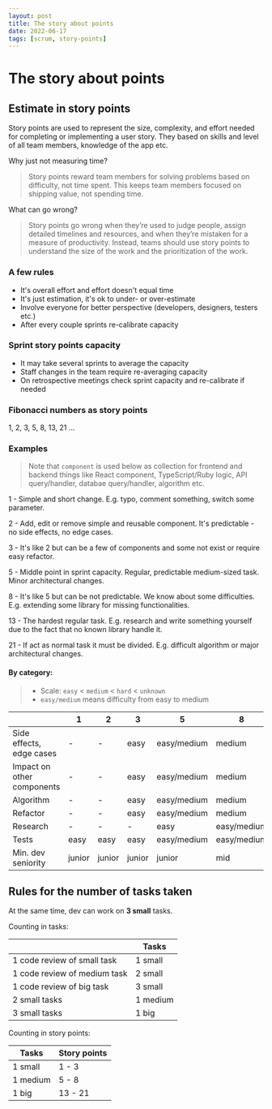 ```yaml
---
layout: post
title: The story about points
date: 2022-06-17
tags: [scrum, story-points]
---
```


# The story about points

## Estimate in story points

Story points are used to represent the size, complexity, and effort needed for completing or implementing a user story. They based on skills and level of all team members, knowledge of the app etc.

Why just not measuring time?

> Story points reward team members for solving problems based on difficulty, not time spent. This keeps team members focused on shipping value, not spending time.

What can go wrong?

> Story points go wrong when they’re used to judge people, assign detailed timelines and resources, and when they’re mistaken for a measure of productivity. Instead, teams should use story points to understand the size of the work and the prioritization of the work.

### A few rules

- It's overall effort and effort doesn't equal time
- It's just estimation, it's ok to under- or over-estimate
- Involve everyone for better perspective (developers, designers, testers etc.)
- After every couple sprints re-calibrate capacity

### Sprint story points capacity

- It may take several sprints to average the capacity
- Staff changes in the team require re-averaging capacity
- On retrospective meetings check sprint capacity and re-calibrate if needed

### Fibonacci numbers as story points

1, 2, 3, 5, 8, 13, 21 ...

### Examples

> Note that `component` is used below as collection for frontend and backend things like React component, TypeScript/Ruby logic, API query/handler, databae query/handler, algorithm etc.

1 - Simple and short change. E.g. typo, comment something, switch some parameter.

2 - Add, edit or remove simple and reusable component. It's predictable - no side effects, no edge cases.

3 - It's like 2 but can be a few of components and some not exist or require easy refactor.

5 - Middle point in sprint capacity. Regular, predictable medium-sized task. Minor architectural changes.

8 - It's like 5 but can be not predictable. We know about some difficulties. E.g. extending some library for missing functionalities.

13 - The hardest regular task. E.g. research and write something yourself due to the fact that no known library handle it.

21 - If act as normal task it must be divided. E.g. difficult algorithm or major architectural changes.

#### By category:

> - Scale: `easy` < `medium` < `hard` < `unknown`
> - `easy/medium` means difficulty from easy to medium

|                            | 1      | 2      | 3      | 5           | 8           | 13          | 21           |
| -------------------------- | ------ | ------ | ------ | ----------- | ----------- | ----------- | ------------ |
| Side effects, edge cases   | -      | -      | easy   | easy/medium | medium      | medium/hard | hard/unknown |
| Impact on other components | -      | -      | easy   | easy/medium | medium      | medium/hard | hard/unknown |
| Algorithm                  | -      | -      | easy   | easy/medium | medium      | medium/hard | medium/hard  |
| Refactor                   | -      | -      | easy   | easy/medium | medium      | medium/hard | medium/hard  |
| Research                   | -      | -      | -      | easy        | easy/medium | easy/hard   | medium/hard  |
| Tests                      | easy   | easy   | easy   | easy/medium | easy/medium | easy/hard   | medium/hard  |
| Min. dev seniority         | junior | junior | junior | junior      | mid         | mid         | mid          |

## Rules for the number of tasks taken

At the same time, dev can work on **3 small** tasks.

Counting in tasks:

|                              | Tasks    |
| ---------------------------- | -------- |
| 1 code review of small task  | 1 small  |
| 1 code review of medium task | 2 small  |
| 1 code review of big task    | 3 small  |
| 2 small tasks                | 1 medium |
| 3 small tasks                | 1 big    |

Counting in story points:

| Tasks    | Story points |
| -------- | ------------ |
| 1 small  | 1 - 3        |
| 1 medium | 5 - 8        |
| 1 big    | 13 - 21      |
